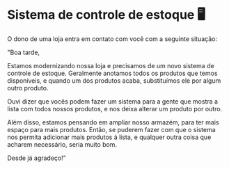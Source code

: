 # **Sistema de controle de estoque** :desktop_computer:

O dono de uma loja entra em contato com você com a seguinte situação:

"Boa tarde,

Estamos modernizando nossa loja e precisamos de um novo sistema de controle de estoque. Geralmente anotamos todos os produtos que temos disponíveis, e quando um dos produtos acaba, substituímos ele por algum outro produto. 

Ouvi dizer que vocês podem fazer um sistema para a gente que mostra a lista com todos nossos produtos, e nos deixa alterar um produto por outro.

Além disso, estamos pensando em ampliar nosso armazém, para ter mais espaço para mais produtos. Então, se puderem fazer com que o sistema nos permita adicionar mais produtos à lista, e qualquer outra coisa que acharem necessário, seria muito bom. 

Desde já agradeço!”